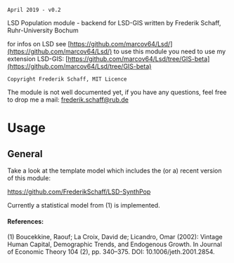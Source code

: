                                                                                               April 2019 - v0.2
 LSD Population module - backend for LSD-GIS
  written by Frederik Schaff, Ruhr-University Bochum

  for infos on LSD see [https://github.com/marcov64/Lsd/](https://github.com/marcov64/Lsd/)
  to use this module you need to use my extension LSD-GIS: [https://github.com/marcov64/Lsd/tree/GIS-beta](https://github.com/marcov64/Lsd/tree/GIS-beta)

	Copyright Frederik Schaff, MIT Licence
 The module is not well documented yet, if you have any questions, feel free to drop me a mail: [frederik.schaff@rub.de](frederik.schaff@rub.de) 

# Usage

## General

Take a look at the template model which includes the (or a) recent version of this module:

https://github.com/FrederikSchaff/LSD-SynthPop 

Currently a statistical model from (1) is implemented.

#### References:

(1) Boucekkine, Raouf; La Croix, David de; Licandro, Omar (2002): Vintage Human Capital, Demographic Trends, and Endogenous Growth. In Journal of Economic Theory 104 (2), pp. 340–375. DOI: 10.1006/jeth.2001.2854.
